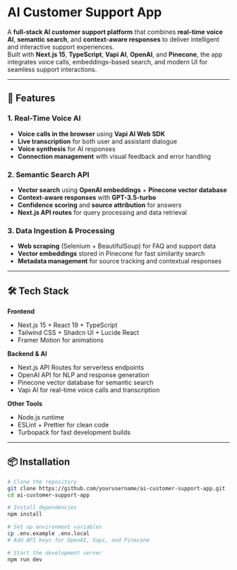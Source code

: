 # AI Customer Support App

A **full-stack AI customer support platform** that combines **real-time voice AI**, **semantic search**, and **context-aware responses** to deliver intelligent and interactive support experiences.  
Built with **Next.js 15**, **TypeScript**, **Vapi AI**, **OpenAI**, and **Pinecone**, the app integrates voice calls, embeddings-based search, and modern UI for seamless support interactions.

---

## 🚀 Features

### 1. Real-Time Voice AI
- **Voice calls in the browser** using **Vapi AI Web SDK**
- **Live transcription** for both user and assistant dialogue
- **Voice synthesis** for AI responses
- **Connection management** with visual feedback and error handling

### 2. Semantic Search API
- **Vector search** using **OpenAI embeddings** + **Pinecone vector database**
- **Context-aware responses** with **GPT-3.5-turbo**
- **Confidence scoring** and **source attribution** for answers
- **Next.js API routes** for query processing and data retrieval

### 3. Data Ingestion & Processing
- **Web scraping** (Selenium + BeautifulSoup) for FAQ and support data
- **Vector embeddings** stored in Pinecone for fast similarity search
- **Metadata management** for source tracking and contextual responses

---

## 🛠️ Tech Stack

**Frontend**  
- Next.js 15 + React 19 + TypeScript  
- Tailwind CSS + Shadcn UI + Lucide React  
- Framer Motion for animations  

**Backend & AI**  
- Next.js API Routes for serverless endpoints  
- OpenAI API for NLP and response generation  
- Pinecone vector database for semantic search  
- Vapi AI for real-time voice calls and transcription  

**Other Tools**  
- Node.js runtime  
- ESLint + Prettier for clean code  
- Turbopack for fast development builds  

---

## 📦 Installation

```bash
# Clone the repository
git clone https://github.com/yourusername/ai-customer-support-app.git
cd ai-customer-support-app

# Install dependencies
npm install

# Set up environment variables
cp .env.example .env.local
# Add API keys for OpenAI, Vapi, and Pinecone

# Start the development server
npm run dev

